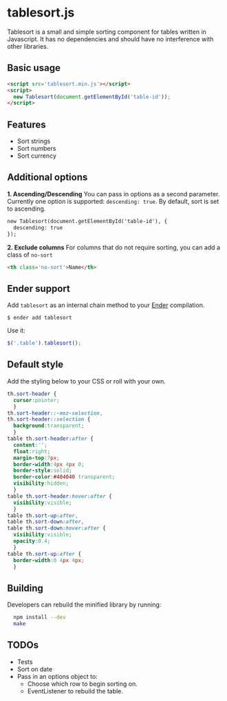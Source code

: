 # tablesort.js

Tablesort is a small and simple sorting component for tables written in Javascript. It has no dependencies and should have no interference with other libraries.

## Basic usage

``` html
<script src='tablesort.min.js'></script>
<script>
  new Tablesort(document.getElementById('table-id'));
</script>
```
## Features

* Sort strings
* Sort numbers
* Sort currency

## Additional options

__1. Ascending/Descending__
You can pass in options as a second parameter. Currently one option is supported: `descending: true`. By default, sort is set to ascending.

``` html
new Tablesort(document.getElementById('table-id'), {
  descending: true
});
```

__2. Exclude columns__
For columns that do not require sorting, you can add a class of `no-sort`
``` html
<th class='no-sort'>Name</th>
```

## Ender support

Add `tablesort` as an internal chain method to your [Ender](http://ender.no.de) compilation.

    $ ender add tablesort

Use it:

``` js
$('.table').tablesort();
```

## Default style
Add the styling below to your CSS or roll with your own.

``` css
th.sort-header {
  cursor:pointer;
  }
th.sort-header::-moz-selection,
th.sort-header::selection {
  background:transparent;
  }
table th.sort-header:after {
  content:'';
  float:right;
  margin-top:7px;
  border-width:4px 4px 0;
  border-style:solid;
  border-color:#404040 transparent;
  visibility:hidden;
  }
table th.sort-header:hover:after {
  visibility:visible;
  }
table th.sort-up:after,
table th.sort-down:after,
table th.sort-down:hover:after {
  visibility:visible;
  opacity:0.4;
  }
table th.sort-up:after {
  border-width:0 4px 4px;
  }
```

## Building

Developers can rebuild the minified library by running:

``` bash
  npm install --dev
  make
```

## TODOs

* Tests
* Sort on date
* Pass in an options object to:
  - Choose which row to begin sorting on.
  - EventListener to rebuild the table.
